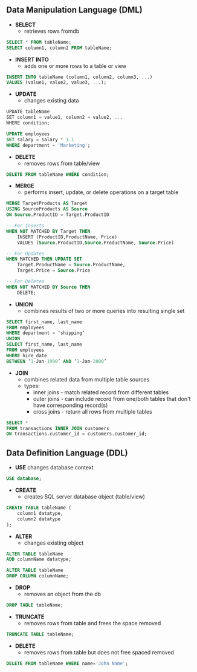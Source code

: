 
## Data Manipulation Language (DML)
- **SELECT**
	- retrieves rows fromdb
```sql
SELECT * FROM tableName;
SELECT column1, column2 FROM tableName;
```
- **INSERT INTO**
	- adds one or more rows to a table or view
```sql
INSERT INTO tableName (column1, column2, column3, ...)
VALUES (value1, value2, value3, ...);
```
- **UPDATE**
	- changes existing data
```sql
UPDATE tableName  
SET column1 = value1, column2 = value2, ...  
WHERE condition;

UPDATE employees 
SET salary = salary * 1.1 
WHERE department = 'Marketing';
```
- **DELETE**
	- removes rows from table/view
```sql
DELETE FROM tableName WHERE condition;
```
- **MERGE**
	- performs insert, update, or delete operations on a target table
```sql
MERGE TargetProducts AS Target
USING SourceProducts AS Source
ON Source.ProductID = Target.ProductID

-- For Inserts
WHEN NOT MATCHED BY Target THEN
    INSERT (ProductID,ProductName, Price)
    VALUES (Source.ProductID,Source.ProductName, Source.Price)

-- For Updates
WHEN MATCHED THEN UPDATE SET
    Target.ProductName = Source.ProductName,
    Target.Price = Source.Price

-- For Deletes
WHEN NOT MATCHED BY Source THEN
    DELETE;
```
- **UNION**
	- combines results of two or more queries into resulting single set
```sql
SELECT first_name, last_name 
FROM employees 
WHERE department = ‘shipping’ 
UNION 
SELECT first_name, last_name 
FROM employees 
WHERE hire_date 
BETWEEN ‘1-Jan-1990’ AND ‘1-Jan-2000’
```
- **JOIN**
	- combines related data from multiple table sources
	- types:
		- inner joins - match related record from different tables
		- outer joins - can include record from one/both tables that don't have corresponding record(s)
		- cross joins - return all rows from multiple tables
```sql
SELECT *
FROM transactions INNER JOIN customers
ON transactions.customer_id = customers.customer_id;
```
## Data Definition Language (DDL)
- **USE**
	  changes database context
```sql
USE database;
```
- **CREATE**
	- creates SQL server database object (table/view)
```sql
CREATE TABLE tableName (
	column1 datatype,
	column2 datatype
);
```
- **ALTER**
	- changes existing object
```sql
ALTER TABLE tableName
ADD columnName datatype;

ALTER TABLE tableName
DROP COLUMN columnName;
```
- **DROP**
	- removes an object from the db
```sql
DROP TABLE tableName;
```
- **TRUNCATE**
	- removes rows from table and frees the space removed
```sql
TRUNCATE TABLE tableName;
```
- **DELETE**
	- removes rows from table but does not free spaced removed
```sql
DELETE FROM tableName WHERE name='John Name';
```